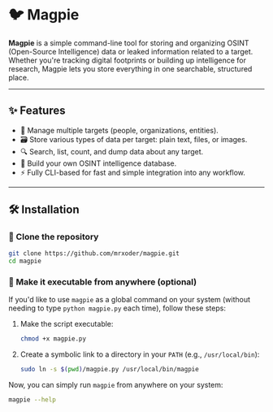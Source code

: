# 🐦 Magpie

**Magpie** is a simple command-line tool for storing and organizing OSINT (Open-Source Intelligence) data or leaked information related to a target. Whether you're tracking digital footprints or building up intelligence for research, Magpie lets you store everything in one searchable, structured place.

---

## ✨ Features

- 📁 Manage multiple targets (people, organizations, entities).
- 🗃️ Store various types of data per target: plain text, files, or images.
- 🔍 Search, list, count, and dump data about any target.
- 🧠 Build your own OSINT intelligence database.
- ⚡ Fully CLI-based for fast and simple integration into any workflow.

---

## 🛠️ Installation

### 🔁 Clone the repository

```bash
git clone https://github.com/mrxoder/magpie.git
cd magpie
```

### 🚀 Make it executable from anywhere (optional)

If you'd like to use `magpie` as a global command on your system (without needing to type `python magpie.py` each time), follow these steps:

1. Make the script executable:

    ```bash
    chmod +x magpie.py
    ```

2. Create a symbolic link to a directory in your `PATH` (e.g., `/usr/local/bin`):

    ```bash
    sudo ln -s $(pwd)/magpie.py /usr/local/bin/magpie
    ```

Now, you can simply run `magpie` from anywhere on your system:

```bash
magpie --help
```
